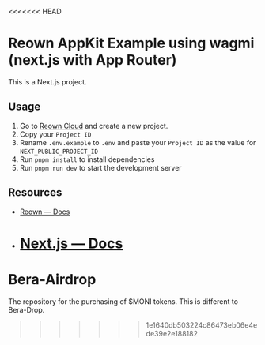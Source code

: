 <<<<<<< HEAD

# Reown AppKit Example using wagmi (next.js with App Router)

This is a Next.js project.

## Usage

1. Go to [Reown Cloud](https://cloud.reown.com) and create a new project.
2. Copy your `Project ID`
3. Rename `.env.example` to `.env` and paste your `Project ID` as the value for `NEXT_PUBLIC_PROJECT_ID`
4. Run `pnpm install` to install dependencies
5. Run `pnpm run dev` to start the development server

## Resources

- [Reown — Docs](https://docs.reown.com)
- # [Next.js — Docs](https://nextjs.org/docs)

# Bera-Airdrop

The repository for the purchasing of $MONI tokens. This is different to Bera-Drop.

> > > > > > > 1e1640db503224c86473eb06e4ede39e2e188182
